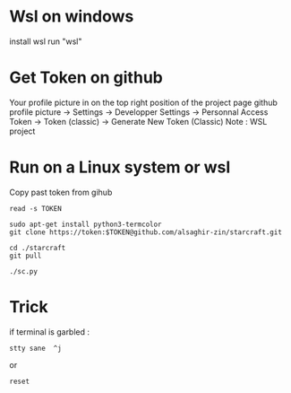 # Wsl on windows
install wsl
run "wsl"


# Get Token on github
Your profile picture in on the top right position of the project page
github profile picture -> Settings -> Developper Settings -> Personnal Access Token -> Token (classic) -> Generate New Token (Classic)
Note : WSL
project

# Run on a Linux system or wsl
Copy past token from gihub

```
read -s TOKEN
```


```
sudo apt-get install python3-termcolor
git clone https://token:$TOKEN@github.com/alsaghir-zin/starcraft.git
```

```
cd ./starcraft
git pull
```
``` 
./sc.py
``` 

# Trick 
if terminal is garbled :
```
stty sane  ^j
```

or 
```
reset
```
